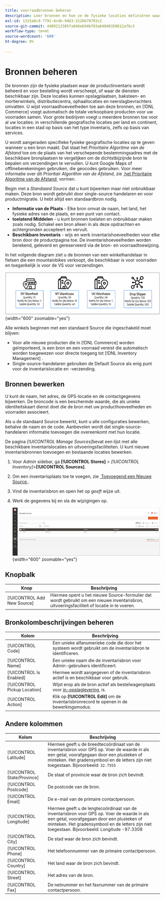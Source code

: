 ```yaml
---
title: voorraadbronnen beheren
description: Leer bronnen en hoe ze de fysieke locaties definiëren waar de productvoorraad wordt beheerd en verzonden voor bestelling, of waar services beschikbaar zijn.
exl-id: 1315a8c9-7791-4c4b-9463-3126b79793c2
source-git-commit: 4d89212585fa846eb94bf83a640d0358812afbc5
workflow-type: tm+mt
source-wordcount: '689'
ht-degree: 0%

---
```


# Bronnen beheren

De bronnen zijn de fysieke plaatsen waar de productinventaris wordt beheerd en voor bestelling wordt verscheept, of waar de diensten beschikbaar zijn. Deze locaties kunnen opslagplaatsen, baksteen- en mortierwinkels, distributiecentra, ophaallocaties en neerslagbevrachters omvatten. U wijst voorraadhoeveelheden toe aan deze bronnen, en [!DNL Commerce] voegt automatisch de totale verkoopbare producten voor uw voorraden samen. Voor grote bedrijven voegt u meerdere bronnen toe voor al uw locaties: in verschillende geografische locaties per land en continent, locaties in een stad op basis van het type inventaris, zelfs op basis van services.

U wordt aangeraden specifieke fysieke geografische locaties op te geven wanneer u een bron maakt. Dat staat het _Prioritaire Algoritme van de Afstand_ toe om de plaats van het verschepende bestemmingsadres met de beschikbare bronplaatsen te vergelijken om de dichtstbijzijnde bron te bepalen om verzendingen te vervullen. U kunt Google Maps of offlineberekeningen gebruiken, die geocodes gebruiken. Voor meer informatie over dit _Prioritair Algorithm van de Afstand_, zie [&#x200B; het Prioritaire Algoritme van de Afstand &#x200B;](distance-priority-algorithm.md) vormen.

Begin met a _Standaard Source_ dat u kunt bijwerken maar niet onbruikbaar maken. Deze bron wordt gebruikt door single-source handelaren en voor productmigratie. U hebt altijd een standaardbron nodig.

- **Informatie van de Plaats** - Elke bron omvat de naam, het land, het fysieke adres van de plaats, en een punt van contact.
- **toelatend Middelen** - u kunt bronnen toelaten en onbruikbaar maken zoals nodig. Schakel een bron alleen in als deze opdrachten en achtergronden accepteert en vervult.
- **Beschikbare Inventaris** - wijs en werk inventarishoeveelheden voor elke bron door de productpagina toe. De inventarishoeveelheden worden berekend, geleverd en gereserveerd via de bron- en voorraadtoewijzing.

In het volgende diagram ziet u de bronnen van een winkelhandelaar in fietsen die een mountainbikes verkoopt, die beschikbaar is voor voorraden en toegankelijk is voor de VS voor verzendingen.

![&#x200B; Bronsdiagram van het Voorbeeld &#x200B;](assets/diagram-sources.png){width="600" zoomable="yes"}

Alle winkels beginnen met een standaard Source die ingeschakeld moet blijven:

- Voor alle nieuwe producten die in [!DNL Commerce] worden geïmporteerd, is een bron en een voorraad vereist die automatisch worden toegewezen voor directe toegang tot [!DNL Inventory Management] .
- Single-source-handelaren gebruiken de Default Source als enig punt voor de inventarislocatie en -verzending.

## Bronnen bewerken

U kunt de naam, het adres, de GPS-locatie en de contactgegevens bijwerken. De broncode is een beschermde waarde, die als unieke identiteitskaart dienst doet die de bron met uw producthoeveelheden en voorraden associeert.

Als u de standaard Source bewerkt, kunt u alle configuraties bewerken, behalve de naam en de code. Aanbevolen wordt dat single-source-handelaren informatie toevoegen die overeenkomt met hun locatie.

De pagina _[!UICONTROL Manage Sources]_&#x200B;bevat een lijst met alle beschikbare inventarislocaties en uitvoeringsfaciliteiten. U kunt nieuwe inventarisbronnen toevoegen en bestaande locaties bewerken.

1. Voor _Admin_ sidebar, ga **[!UICONTROL Stores]** > _[!UICONTROL Inventory]_>**[!UICONTROL Sources]**.

1. Om een inventarisplaats toe te voegen, zie [&#x200B; Toevoegend een Nieuwe Source &#x200B;](sources-add.md).

1. Vind de inventarisbron en open het op _geeft_ wijze uit.

1. Werk de gegevens bij en sla de wijzigingen op.

   ![&#x200B; beheert Bronnen &#x200B;](assets/inventory-sources.png){width="600" zoomable="yes"}

## Knopbalk

| Knop | Beschrijving |
|--|--|
| [!UICONTROL Add New Source] | Hiermee opent u het nieuwe Source-formulier dat wordt gebruikt om een nieuwe inventarisbron, uitvoeringsfaciliteit of locatie in te voeren. |

## Bronkolombeschrijvingen beheren

| Kolom | Beschrijving |
|--|--|
| [!UICONTROL Code] | Een unieke alfanumerieke code die door het systeem wordt gebruikt om de inventarisbron te identificeren. |
| [!UICONTROL Name] | Een unieke naam die de inventarisbron voor Admin-gebruikers identificeert. |
| [!UICONTROL Is Enabled] | Hiermee wordt aangegeven of de inventarisbron actief is en beschikbaar voor gebruik. |
| [!UICONTROL Pickup Location] | Wijst erop als de bron actief als bestelwagenplaats voor [&#x200B; in-opslaglevering &#x200B;](../stores-purchase/shipping-in-store-delivery.md) is. |
| [!UICONTROL Action] | Klik op **[!UICONTROL Edit]** om de inventarisbronrecord te openen in de bewerkingsmodus. |

## Andere kolommen

| Kolom | Beschrijving |
|--- |--- |
| [!UICONTROL Latitude] | Hiermee geeft u de breedtecoördinaat van de inventarisbron voor GPS op. Voer de waarde in als een getal, voorafgegaan door een plusteken of minteken. Het gradensymbool en de letters zijn niet toegestaan. Bijvoorbeeld: `32.7555` |
| [!UICONTROL State/Province] | De staat of provincie waar de bron zich bevindt. |
| [!UICONTROL Postcode] | De postcode van de bron. |
| [!UICONTROL Email] | De e-mail van de primaire contactpersoon. |
| [!UICONTROL Longitude] | Hiermee geeft u de lengtecoördinaat van de inventarisbron voor GPS op. Voer de waarde in als een getal, voorafgegaan door een plusteken of minteken. Het gradensymbool en de letters zijn niet toegestaan. Bijvoorbeeld: Longitude -97.3308 |
| [!UICONTROL City] | De stad waar de bron zich bevindt. |
| [!UICONTROL Phone] | Het telefoonnummer van de primaire contactpersoon. |
| [!UICONTROL Country] | Het land waar de bron zich bevindt. |
| [!UICONTROL Street] | Het adres van de bron. |
| [!UICONTROL Fax] | De netnummer en het faxnummer van de primaire contactpersoon. |

